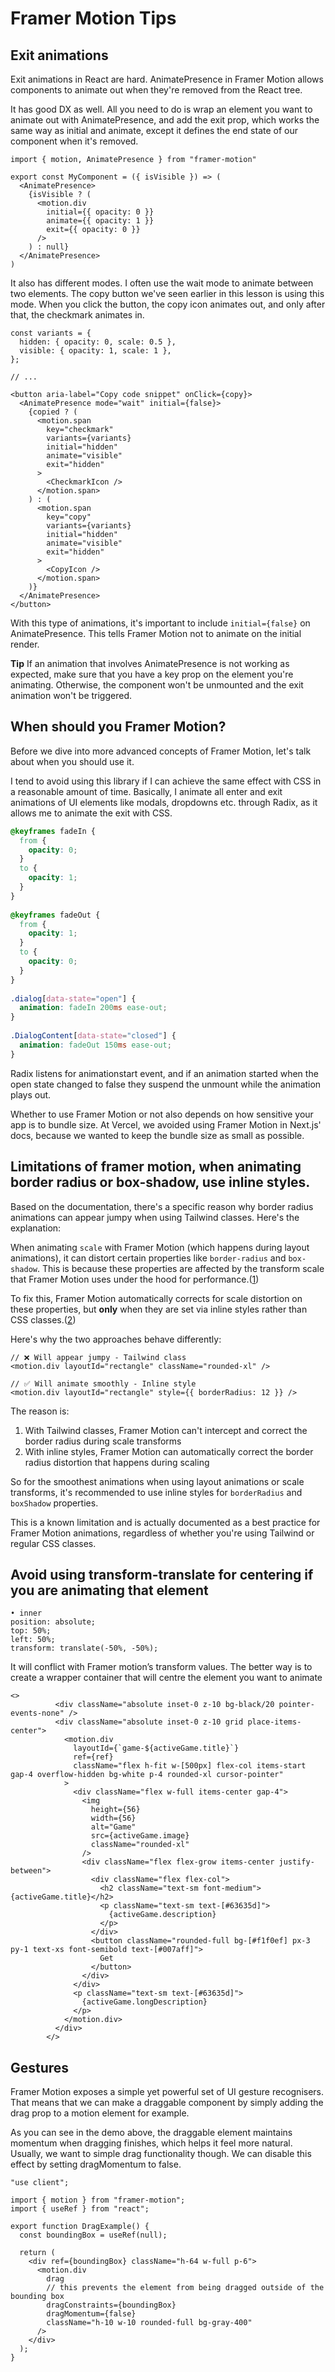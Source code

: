 # Framer Motion Tips

## Exit animations
Exit animations in React are hard. AnimatePresence in Framer Motion allows components to animate out when they're removed from the React tree.

 
It has good DX as well. All you need to do is wrap an element you want to animate out with AnimatePresence, and add the exit prop, which works the same way as initial and animate, except it defines the end state of our component when it's removed.

```tsx
import { motion, AnimatePresence } from "framer-motion"
 
export const MyComponent = ({ isVisible }) => (
  <AnimatePresence>
    {isVisible ? (
      <motion.div
        initial={{ opacity: 0 }}
        animate={{ opacity: 1 }}
        exit={{ opacity: 0 }}
      />
    ) : null}
  </AnimatePresence>
)
```

It also has different modes. I often use the wait mode to animate between two elements. The copy button we've seen earlier in this lesson is using this mode. When you click the button, the copy icon animates out, and only after that, the checkmark animates in.

```tsx
const variants = {
  hidden: { opacity: 0, scale: 0.5 },
  visible: { opacity: 1, scale: 1 },
};
 
// ...
 
<button aria-label="Copy code snippet" onClick={copy}>
  <AnimatePresence mode="wait" initial={false}>
    {copied ? (
      <motion.span
        key="checkmark"
        variants={variants}
        initial="hidden"
        animate="visible"
        exit="hidden"
      >
        <CheckmarkIcon />
      </motion.span>
    ) : (
      <motion.span
        key="copy"
        variants={variants}
        initial="hidden"
        animate="visible"
        exit="hidden"
      >
        <CopyIcon />
      </motion.span>
    )}
  </AnimatePresence>
</button>
```
With this type of animations, it's important to include `initial={false}` on AnimatePresence. This tells Framer Motion not to animate on the initial render.

**Tip**
If an animation that involves AnimatePresence is not working as expected, make sure that you have a key prop on the element you're animating. Otherwise, the component won't be unmounted and the exit animation won't be triggered.

## When should you Framer Motion?

Before we dive into more advanced concepts of Framer Motion, let's talk about when you should use it.
 
I tend to avoid using this library if I can achieve the same effect with CSS in a reasonable amount of time. Basically, I animate all enter and exit animations of UI elements like modals, dropdowns etc. through Radix, as it allows me to animate the exit with CSS.

```css
@keyframes fadeIn {
  from {
    opacity: 0;
  }
  to {
    opacity: 1;
  }
}
 
@keyframes fadeOut {
  from {
    opacity: 1;
  }
  to {
    opacity: 0;
  }
}
 
.dialog[data-state="open"] {
  animation: fadeIn 200ms ease-out;
}
 
.DialogContent[data-state="closed"] {
  animation: fadeOut 150ms ease-out;
}
```

Radix listens for animationstart event, and if an animation started when the open state changed to false they suspend the unmount while the animation plays out.
 
Whether to use Framer Motion or not also depends on how sensitive your app is to bundle size. At Vercel, we avoided using Framer Motion in Next.js' docs, because we wanted to keep the bundle size as small as possible.

## Limitations of framer motion, when animating border radius or box-shadow, use inline styles.

Based on the documentation, there's a specific reason why border radius animations can appear jumpy when using Tailwind classes. Here's the explanation:

When animating `scale` with Framer Motion (which happens during layout animations), it can distort certain properties like `border-radius` and `box-shadow`. This is because these properties are affected by the transform scale that Framer Motion uses under the hood for performance.([1](https://motion.dev/docs/react-layout-animations))

To fix this, Framer Motion automatically corrects for scale distortion on these properties, but **only** when they are set via inline styles rather than CSS classes.([2](https://motion.dev/docs/react-layout-animations))

Here's why the two approaches behave differently:

```tsx
// ❌ Will appear jumpy - Tailwind class
<motion.div layoutId="rectangle" className="rounded-xl" />

// ✅ Will animate smoothly - Inline style
<motion.div layoutId="rectangle" style={{ borderRadius: 12 }} />

```

The reason is:

1. With Tailwind classes, Framer Motion can't intercept and correct the border radius during scale transforms
2. With inline styles, Framer Motion can automatically correct the border radius distortion that happens during scaling

So for the smoothest animations when using layout animations or scale transforms, it's recommended to use inline styles for `borderRadius` and `boxShadow` properties.

This is a known limitation and is actually documented as a best practice for Framer Motion animations, regardless of whether you're using Tailwind or regular CSS classes.

## Avoid using transform-translate for centering if you are animating that element

```tsx
• inner
position: absolute;
top: 50%;
left: 50%;
transform: translate(-50%, -50%);
```

It will conflict with Framer motion’s transform values. The better way is to create a wrapper container that will centre the element you want to animate

```tsx
<>
          <div className="absolute inset-0 z-10 bg-black/20 pointer-events-none" />
          <div className="absolute inset-0 z-10 grid place-items-center">
            <motion.div
              layoutId={`game-${activeGame.title}`}
              ref={ref}
              className="flex h-fit w-[500px] flex-col items-start gap-4 overflow-hidden bg-white p-4 rounded-xl cursor-pointer"
            >
              <div className="flex w-full items-center gap-4">
                <img
                  height={56}
                  width={56}
                  alt="Game"
                  src={activeGame.image}
                  className="rounded-xl"
                />
                <div className="flex flex-grow items-center justify-between">
                  <div className="flex flex-col">
                    <h2 className="text-sm font-medium">{activeGame.title}</h2>
                    <p className="text-sm text-[#63635d]">
                      {activeGame.description}
                    </p>
                  </div>
                  <button className="rounded-full bg-[#f1f0ef] px-3 py-1 text-xs font-semibold text-[#007aff]">
                    Get
                  </button>
                </div>
              </div>
              <p className="text-sm text-[#63635d]">
                {activeGame.longDescription}
              </p>
            </motion.div>
          </div>
        </>
```

## Gestures
Framer Motion exposes a simple yet powerful set of UI gesture recognisers. That means that we can make a draggable component by simply adding the drag prop to a motion element for example.

As you can see in the demo above, the draggable element maintains momentum when dragging finishes, which helps it feel more natural. Usually, we want to simple drag functionality though. We can disable this effect by setting dragMomentum to false.

```tsx
"use client";
 
import { motion } from "framer-motion";
import { useRef } from "react";
 
export function DragExample() {
  const boundingBox = useRef(null);
 
  return (
    <div ref={boundingBox} className="h-64 w-full p-6">
      <motion.div
        drag
        // this prevents the element from being dragged outside of the bounding box
        dragConstraints={boundingBox}
		dragMomentum={false}
        className="h-10 w-10 rounded-full bg-gray-400"
      />
    </div>
  );
}
```
